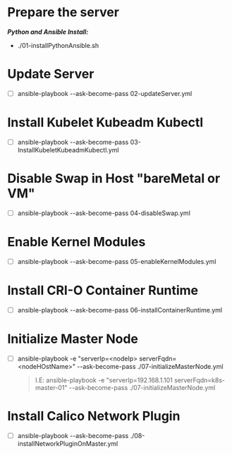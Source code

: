 **Prepare the server**
======================================================
***Python and Ansible Install:***

- ./01-installPythonAnsible.sh


**Update Server**
======================================================
- [ ] ansible-playbook --ask-become-pass 02-updateServer.yml


**Install Kubelet Kubeadm Kubectl**
======================================================
- [ ] ansible-playbook --ask-become-pass 03-InstallKubeletKubeadmKubectl.yml


**Disable Swap in Host "bareMetal or VM"**
===========================================================================
- [ ] ansible-playbook --ask-become-pass 04-disableSwap.yml


**Enable Kernel Modules**
======================================================

- [ ] ansible-playbook --ask-become-pass 05-enableKernelModules.yml


**Install CRI-O Container Runtime**
======================================================

- [ ] ansible-playbook --ask-become-pass 06-installContainerRuntime.yml


**Initialize Master Node**
======================================================

- [ ] ansible-playbook -e "serverIp=\<nodeIp\> serverFqdn=\<nodeHOstName\>" --ask-become-pass ./07-initializeMasterNode.yml
  > I.E: ansible-playbook -e "serverIp=192.168.1.101 serverFqdn=k8s-master-01" --ask-become-pass ./07-initializeMasterNode.yml

**Install Calico Network Plugin**
======================================================

- [ ] ansible-playbook --ask-become-pass ./08-installNetworkPluginOnMaster.yml
